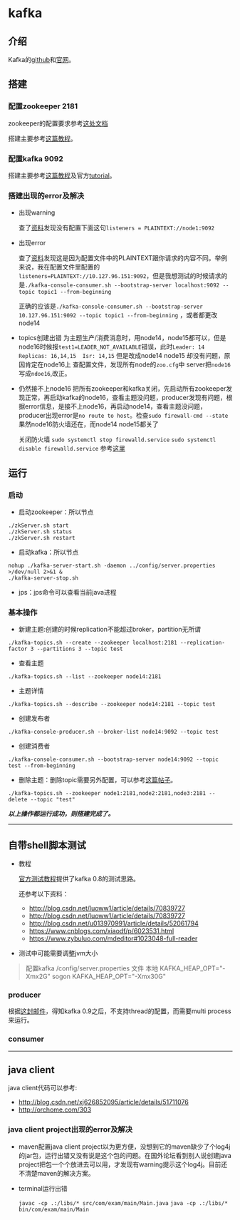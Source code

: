 # kafka

## 介绍
Kafka的[github](https://github.com/apache/kafka)和[官网](http://kafka.apache.org/)。
## 搭建
### 配置zookeeper 2181
zookeeper的配置要求参考[这处文档](https://zookeeper.apache.org/doc/current/zookeeperAdmin.html#sc_maintenance)

搭建主要参考[这篇教程](https://www.cnblogs.com/luotianshuai/p/5206662.html)。

### 配置kafka 9092
搭建主要参考[这篇教程](https://www.cnblogs.com/luotianshuai/p/5206662.html)及官方[tutorial](https://kafka.apache.org/quickstart)。

### 搭建出现的error及解决
* 出现warning

  查了[资料](https://www.cnblogs.com/subendong/p/7786547.html)发现没有配置下面这句`listeners = PLAINTEXT://node1:9092`
* 出现error

  查了[资料](http://blog.csdn.net/getyouwant/article/details/79000524)发现这是因为配置文件中的PLAINTEXT跟你请求的内容不同。举例来说，我在配置文件里配置的`listeners=PLAINTEXT://10.127.96.151:9092`，但是我想测试的时候请求的是`./kafka-console-consumer.sh --bootstrap-server localhost:9092 --topic topic1 --from-beginning`

  正确的应该是`./kafka-console-consumer.sh --bootstrap-server 10.127.96.151:9092 --topic topic1 --from-beginning` ，或者都更改node14

* topics创建出错
  为主题生产/消费消息时，用node14，node15都可以，但是node16时候报`test1=LEADER_NOT_AVAILABLE`错误，此时`Leader: 14	Replicas: 16,14,15	Isr: 14,15`
  但是改成node14 node15 却没有问题，原因肯定在node16上
  查配置文件，发现所有node的`zoo.cfg`中 server把`node16`写成`ndoe16`,改正。

* 仍然接不上node16
  把所有zookeeper和kafka关闭，先启动所有zookeeper发现正常，再启动kafka的node16，查看主题没问题，producer发现有问题，根据error信息，是接不上node16，再启动node14，查看主题没问题，producer出现error是`no route to host`。检查`sudo firewall-cmd --state`  果然node16防火墙还在，而node14 node15都关了

  关闭防火墙
  `sudo systemctl stop firewalld.service`
  `sudo systemctl disable firewalld.service`
  参考[这里](http://blog.csdn.net/doctor_who2004/article/details/39567289)



## 运行
### 启动
* 启动zookeeper：所以节点
```shell
./zkServer.sh start
./zkServer.sh status
./zkServer.sh restart
```
* 启动kafka：所以节点
```shell
nohup ./kafka-server-start.sh -daemon ../config/server.properties >/dev/null 2>&1 &
./kafka-server-stop.sh
```
* jps：jps命令可以查看当前java进程

### 基本操作
* 新建主题:创建的时候replication不能超过broker，partition无所谓
```shell
./kafka-topics.sh --create --zookeeper localhost:2181 --replication-factor 3 --partitions 3 --topic test
```
* 查看主题
```shell
./kafka-topics.sh --list --zookeeper node14:2181
```
* 主题详情
```shell
./kafka-topics.sh --describe --zookeeper node14:2181 --topic test
```
* 创建发布者
```shell
./kafka-console-producer.sh --broker-list node14:9092 --topic test
```
* 创建消费者
```shell
./kafka-console-consumer.sh --bootstrap-server node14:9092 --topic test --from-beginning
```
* 删除主题：删除topic需要另外配置，可以参考[这篇帖子](http://blog.csdn.net/u010003835/article/details/53071882)。
```shell
./kafka-topics.sh --zookeeper node1:2181,node2:2181,node3:2181 --delete --topic "test"
```


***以上操作都运行成功，则搭建完成了。***

---

## 自带shell脚本测试
* 教程

  [官方测试教程](https://engineering.linkedin.com/kafka/benchmarking-apache-kafka-2-million-writes-second-three-cheap-machines)提供了kafka 0.8的测试思路。

  还参考以下资料：

  * http://blog.csdn.net/luoww1/article/details/70839727
  * http://blog.csdn.net/luoww1/article/details/70839727
  * http://blog.csdn.net/u013970991/article/details/52061794
  * https://www.cnblogs.com/xiaodf/p/6023531.html
  * https://www.zybuluo.com/mdeditor#1023048-full-reader

* 测试中可能需要调整jvm大小
>配置kafka /config/server.properties 文件
本地 KAFKA_HEAP_OPT="-Xmx2G"
sogon KAFKA_HEAP_OPT="-Xmx30G"

### producer
根据[这封邮件](https://mail-archives.apache.org/mod_mbox/kafka-users/201601.mbox/%3CCAE1jLMMb=NnRRfY9aynNNwy5uwffi8xKfr9TrtvBqG2J50exAQ@mail.gmail.com%3E)，得知kafka 0.9之后，不支持thread的配置，而需要multi process来运行。

### consumer

---
## java client
java client代码可以参考:
* http://blog.csdn.net/xj626852095/article/details/51711076
* http://orchome.com/303

### java client project出现的error及解决
* maven配置java client project以为更方便，没想到它的maven缺少了个log4j的jar包，运行出错又没有说是这个包的问题。在国外论坛看到别人说创建java project把包一个个放进去可以用，才发现有warning提示这个log4j。目前还不清楚maven的解决方案。
* terminal运行出错

  `javac -cp .:/libs/* src/com/exam/main/Main.java`
  `java -cp .:/libs/* bin/com/exam/main/Main`
